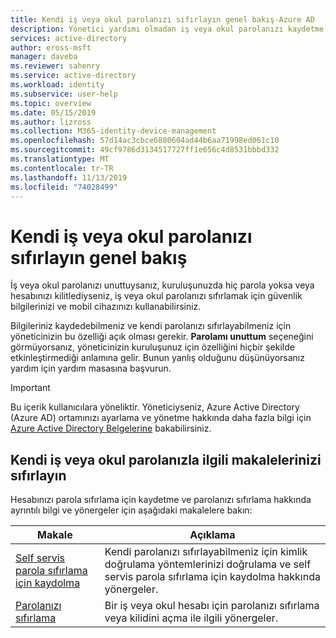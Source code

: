 ```yaml
---
title: Kendi iş veya okul parolanızı sıfırlayın genel bakış-Azure AD
description: Yönetici yardımı olmadan iş veya okul parolanızı kaydetme ve sıfırlama hakkındaki makalelere yönelik bağlantıların listesi.
services: active-directory
author: eross-msft
manager: daveba
ms.reviewer: sahenry
ms.service: active-directory
ms.workload: identity
ms.subservice: user-help
ms.topic: overview
ms.date: 05/15/2019
ms.author: lizross
ms.collection: M365-identity-device-management
ms.openlocfilehash: 57d14ac3cbce6880604ad44b6aa71998ed061c10
ms.sourcegitcommit: 49cf9786d3134517727ff1e656c4d8531bbbd332
ms.translationtype: MT
ms.contentlocale: tr-TR
ms.lasthandoff: 11/13/2019
ms.locfileid: "74028499"
---
```

# <a name="reset-your-own-work-or-school-password-overview"></a>Kendi iş veya okul parolanızı sıfırlayın genel bakış

İş veya okul parolanızı unuttuysanız, kuruluşunuzda hiç parola yoksa veya hesabınızı kilitlediyseniz, iş veya okul parolanızı sıfırlamak için güvenlik bilgilerinizi ve mobil cihazınızı kullanabilirsiniz.

Bilgileriniz kaydedebilmeniz ve kendi parolanızı sıfırlayabilmeniz için yöneticinizin bu özelliği açık olması gerekir. **Parolamı unuttum** seçeneğini görmüyorsanız, yöneticinizin kuruluşunuz için özelliğini hiçbir şekilde etkinleştirmediği anlamına gelir. Bunun yanlış olduğunu düşünüyorsanız yardım için yardım masasına başvurun.

>[!Important]
>Bu içerik kullanıcılara yöneliktir. Yöneticiyseniz, Azure Active Directory (Azure AD) ortamınızı ayarlama ve yönetme hakkında daha fazla bilgi için [Azure Active Directory Belgelerine](https://docs.microsoft.com/azure/active-directory) bakabilirsiniz.

## <a name="reset-your-own-work-or-school-password-related-articles"></a>Kendi iş veya okul parolanızla ilgili makalelerinizi sıfırlayın

Hesabınızı parola sıfırlama için kaydetme ve parolanızı sıfırlama hakkında ayrıntılı bilgi ve yönergeler için aşağıdaki makalelere bakın:

|Makale |Açıklama |
|------|------------|
| [Self servis parola sıfırlama için kaydolma](active-directory-passwords-reset-register.md) | Kendi parolanızı sıfırlayabilmeniz için kimlik doğrulama yöntemlerinizi doğrulama ve self servis parola sıfırlama için kaydolma hakkında yönergeler. |
| [Parolanızı sıfırlama](active-directory-passwords-update-your-own-password.md) | Bir iş veya okul hesabı için parolanızı sıfırlama veya kilidini açma ile ilgili yönergeler. |
